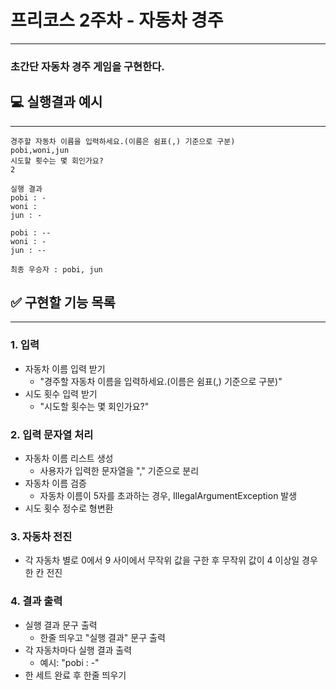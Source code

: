 # 프리코스 2주차 - 자동차 경주

- - -

### 초간단 자동차 경주 게임을 구현한다.

## 💻 실행결과 예시

- - -

```
경주할 자동차 이름을 입력하세요.(이름은 쉼표(,) 기준으로 구분)
pobi,woni,jun
시도할 횟수는 몇 회인가요?
2

실행 결과
pobi : -
woni : 
jun : -

pobi : --
woni : -
jun : --

최종 우승자 : pobi, jun
```

## ✅ 구현할 기능 목록

- - -

### 1. 입력

- 자동차 이름 입력 받기
    - "경주할 자동차 이름을 입력하세요.(이름은 쉼표(,) 기준으로 구분)"
- 시도 횟수 입력 받기
    - "시도할 횟수는 몇 회인가요?"
  
### 2. 입력 문자열 처리

- 자동차 이름 리스트 생성
    - 사용자가 입력한 문자열을 "," 기준으로 분리
- 자동차 이름 검증
    - 자동차 이름이 5자를 초과하는 경우, IllegalArgumentException 발생
- 시도 횟수 정수로 형변환

### 3. 자동차 전진

- 각 자동차 별로 0에서 9 사이에서 무작위 값을 구한 후 무작위 값이 4 이상일 경우 한 칸 전진

### 4. 결과 출력

- 실행 결과 문구 출력
    - 한줄 띄우고 "실행 결과" 문구 출력
- 각 자동차마다 실행 결과 출력
    - 예시: "pobi : -"
- 한 세트 완료 후 한줄 띄우기